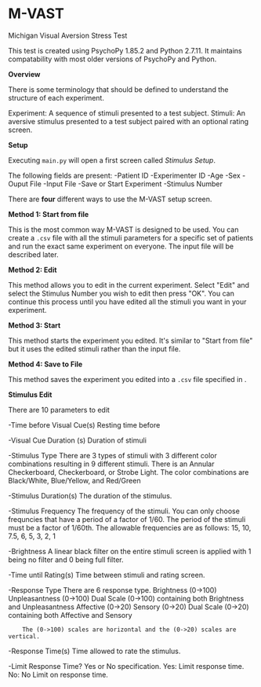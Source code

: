 # M-VAST
Michigan Visual Aversion Stress Test

This test is created using PsychoPy 1.85.2 and Python 2.7.11. It maintains compatability with most older versions of PsychoPy and Python. 

**Overview**

There is some terminology that should be defined to understand the structure of each experiment. 

Experiment: A sequence of stimuli presented to a test subject. 
Stimuli: An aversive stimulus presented to a test subject paired with an optional rating screen. 

**Setup**

Executing `main.py` will open a first screen called *Stimulus Setup*. 

The following fields are present: 
    -Patient ID
    -Experimenter ID
    -Age
    -Sex
    -Ouput File
    -Input File
    -Save or Start Experiment
    -Stimulus Number

There are **four** different ways to use the M-VAST setup screen. 

**Method 1: Start from file**

This is the most common way M-VAST is designed to be used. You can create a `.csv` file with all the stimuli parameters for a specific set of patients and run the exact same experiment on everyone. 
The input file will be described later. 

**Method 2: Edit** 

This method allows you to edit <Stimulus Number> in the current experiment. Select "Edit" and select the Stimulus Number you wish to edit then press "OK". 
You can continue this process until you have edited all the stimuli you want in your experiment. 

**Method 3: Start**

This method starts the experiment you edited.  It's similar to "Start from file" but it uses the edited stimuli rather than the input file. 

**Method 4: Save to File** 

This method saves the experiment you edited into a `.csv` file specified in <Output File>. 

**Stimulus Edit**

There are 10 parameters to edit 

-Time before Visual Cue(s)
    Resting time before 
    
-Visual Cue Duration (s)
    Duration of stimuli

-Stimulus Type
    There are 3 types of stimuli with 3 different color combinations resulting in 9 different stimuli. 
    There is an Annular Checkerboard, Checkerboard, or Strobe Light. 
    The color combinations are Black/White, Blue/Yellow, and Red/Green

-Stimulus Duration(s) 
    The duration of the stimulus. 

-Stimulus Frequency
    The frequency of the stimuli. You can only choose frequncies that have a period of a factor of 1/60. The period of the stimuli must be a factor of 1/60th. The allowable frequencies are as follows: 
    15, 10, 7.5, 6, 5, 3, 2, 1

-Brightness
    A linear black filter on the entire stimuli screen is applied with 1 being no filter and 0 being full filter. 

-Time until Rating(s)
    Time between stimuli and rating screen. 

-Response Type
    There are 6 response type. 
        Brightness (0->100)
        Unpleasantness (0->100)
        Dual Scale (0->100) containing both Brightness and Unpleasantness
        Affective (0->20)
        Sensory (0->20)
        Dual Scale (0->20) containing both Affective and Sensory

        The (0->100) scales are horizontal and the (0->20) scales are vertical. 

-Response Time(s)
    Time allowed to rate the stimulus. 

-Limit Response Time? 
    Yes or No specification. 
    Yes: Limit response time.
    No: No Limit on response time. 

